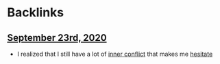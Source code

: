 
# Backlinks
## [September 23rd, 2020](<September 23rd, 2020.md>)
- I realized that I still have a lot of [inner conflict](<inner conflict.md>) that makes me [hesitate](<hesitate.md>)

